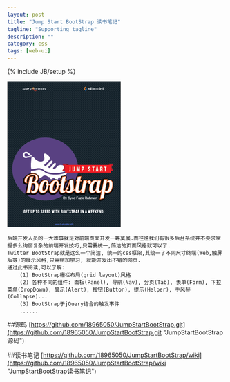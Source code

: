 ```yaml
---
layout: post
title: "Jump Start BootStrap 读书笔记"
tagline: "Supporting tagline"
description: ""
category: css
tags: [web-ui]
---
```

{% include JB/setup %}

![Jump-Start-BootStrap](/assets/attachment/img/jump-start-bootstrap.png)

    后端开发人员的一大难事就是对前端页面开发一筹莫展.而往往我们有很多后台系统并不要求掌握多么绚丽复杂的前端开发技巧,只需要统一,简洁的页面风格就可以了.
    Twitter BootStrap就是这么一个简洁, 统一的css框架,其统一了不同尺寸终端(Web,触屏版等)的展示风格,只需稍加学习, 就能开发出不错的网页. 
    通过此书阅读,可以了解:
        (1) BootStrap栅栏布局(grid layout)风格
        (2) 各种不同的组件: 面板(Panel), 导航(Nav), 分页(Tab), 表单(Form), 下拉菜单(DropDown), 警示(Alert), 按钮(Button), 提示(Helper), 手风琴(Collapse)...
        (3) BootStrap于jQuery结合的触发事件
        ......
        
##源码
[https://github.com/18965050/JumpStartBootStrap.git](https://github.com/18965050/JumpStartBootStrap.git "JumpStartBootStrap源码")

    
##读书笔记
[https://github.com/18965050/JumpStartBootStrap/wiki](https://github.com/18965050/JumpStartBootStrap/wiki "JumpStartBootStrap读书笔记")